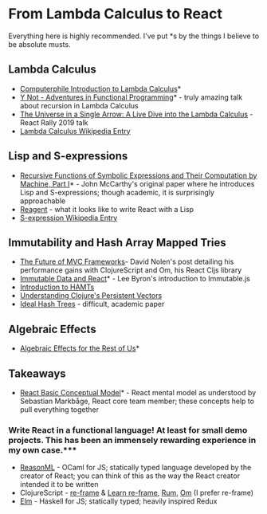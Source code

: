 # From Lambda Calculus to React

Everything here is highly recommended. I've put *s by the things I believe to be absolute musts.

## Lambda Calculus

- [Computerphile Introduction to Lambda Calculus](https://www.youtube.com/watch?v=eis11j_iGMs)*
- [Y Not - Adventures in Functional Programming](https://www.youtube.com/watch?v=FITJMJjASUs)* - truly amazing talk about recursion in Lambda Calculus
- [The Universe in a Single Arrow: A Live Dive into the Lambda Calculus](https://www.youtube.com/watch?v=8dKljTMDGu0&t=1730s) - React Rally 2019 talk
- [Lambda Calculus Wikipedia Entry](https://en.wikipedia.org/wiki/Lambda_calculus)

## Lisp and S-expressions

- [Recursive Functions of Symbolic Expressions and Their Computation by Machine, Part I](https://web.archive.org/web/20131004232653/http://www-formal.stanford.edu/jmc/recursive.pdf)* - John McCarthy's original paper where he introduces Lisp and S-expressions; though academic, it is surprisingly approachable
- [Reagent](https://reagent-project.github.io/) - what it looks like to write React with a Lisp
- [S-expression Wikipedia Entry](https://en.wikipedia.org/wiki/S-expression)

## Immutability and Hash Array Mapped Tries

- [The Future of MVC Frameworks](https://swannodette.github.io/2013/12/17/the-future-of-javascript-mvcs)- David Nolen's post detailing his performance gains with ClojureScript and Om, his React Cljs library
- [Immutable Data and React](https://www.youtube.com/watch?v=I7IdS-PbEgI)* - Lee Byron's introduction to Immutable.js
- [Introduction to HAMTs](https://idea.popcount.org/2012-07-25-introduction-to-hamt/)
- [Understanding Clojure's Persistent Vectors](https://hypirion.com/musings/understanding-persistent-vector-pt-1)
- [Ideal Hash Trees](https://lampwww.epfl.ch/papers/idealhashtrees.pdf) - difficult, academic paper

## Algebraic Effects

- [Algebraic Effects for the Rest of Us](https://overreacted.io/algebraic-effects-for-the-rest-of-us/)*

## Takeaways

- [React Basic Conceptual Model](https://github.com/reactjs/react-basic)* - React mental model as understood by Sebastian Markbåge, React core team member; these concepts help to pull everything together

### Write React in a functional language! At least for small demo projects. This has been an immensely rewarding experience in my own case.***

- [ReasonML](https://reasonml.github.io/) - OCaml for JS; statically typed language developed by the creator of React; you can think of this as the way the React creator intended it to be written
- ClojureScript - [re-frame](https://github.com/Day8/re-frame) & [Learn re-frame](https://www.learnreframe.com/), [Rum](https://github.com/tonsky/rum), [Om](https://github.com/omcljs/om) (I prefer re-frame)
- [Elm](https://elm-lang.org/) - Haskell for JS; statically typed; heavily inspired Redux
